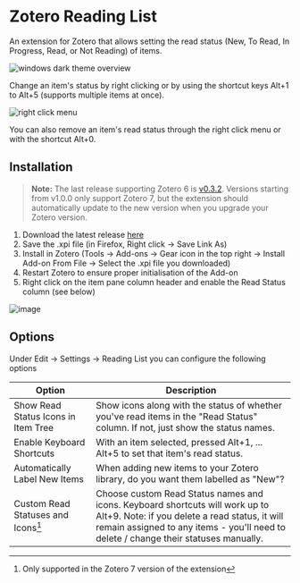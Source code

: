 # Zotero Reading List

An extension for Zotero that allows setting the read status (New, To Read, In Progress, Read, or Not Reading) of items.

![windows dark theme overview](https://github.com/Dominic-DallOsto/zotero-reading-list/assets/26859884/e35ef424-02cd-4bec-8866-3e1d30c9aadf)

Change an item's status by right clicking or by using the shortcut keys Alt+1 to Alt+5 (supports multiple items at once).

![right click menu](https://github.com/Dominic-DallOsto/zotero-reading-list/assets/26859884/10c46660-445d-4591-ad99-777fe58f788f)

You can also remove an item's read status through the right click menu or with the shortcut Alt+0.

## Installation

> **Note:** The last release supporting Zotero 6 is [v0.3.2](https://github.com/Dominic-DallOsto/zotero-reading-list/releases/tag/v0.3.2). Versions starting from v1.0.0 only support Zotero 7, but the extension should automatically update to the new version when you upgrade your Zotero version.

1. Download the latest release [here](https://github.com/Dominic-DallOsto/zotero-reading-list/releases/latest)
2. Save the .xpi file (in Firefox, Right click -> Save Link As)
3. Install in Zotero (Tools -> Add-ons -> Gear icon in the top right -> Install Add-on From File -> Select the .xpi file you downloaded)
4. Restart Zotero to ensure proper initialisation of the Add-on
5. Right click on the item pane column header and enable the Read Status column (see below)

![image](https://github.com/Dominic-DallOsto/zotero-reading-list/assets/26859884/e0dcc5b3-ffee-4120-96c8-81e6903d30b7)

## Options

Under Edit -> Settings -> Reading List you can configure the following options

| Option                              | Description                                                                                                                                                                                                            |
| ----------------------------------- | ---------------------------------------------------------------------------------------------------------------------------------------------------------------------------------------------------------------------- |
| Show Read Status Icons in Item Tree | Show icons along with the status of whether you've read items in the "Read Status" column. If not, just show the status names.                                                                                         |
| Enable Keyboard Shortcuts           | With an item selected, pressed Alt+1, ... Alt+5 to set that item's read status.                                                                                                                                        |
| Automatically Label New Items       | When adding new items to your Zotero library, do you want them labelled as "New"?                                                                                                                                      |
| Custom Read Statuses and Icons[^1]   | Choose custom Read Status names and icons. Keyboard shortcuts will work up to Alt+9. Note: if you delete a read status, it will remain assigned to any items - you'll need to delete / change their statuses manually. |

[^1]: Only supported in the Zotero 7 version of the extension
